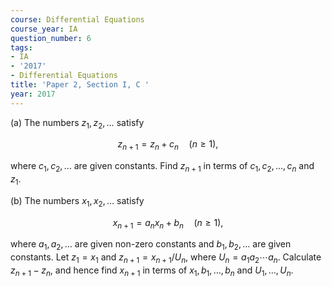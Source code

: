 ```yaml
---
course: Differential Equations
course_year: IA
question_number: 6
tags:
- IA
- '2017'
- Differential Equations
title: 'Paper 2, Section I, C '
year: 2017
---
```




(a) The numbers $z_{1}, z_{2}, \ldots$ satisfy

$$z_{n+1}=z_{n}+c_{n} \quad(n \geqslant 1),$$

where $c_{1}, c_{2}, \ldots$ are given constants. Find $z_{n+1}$ in terms of $c_{1}, c_{2}, \ldots, c_{n}$ and $z_{1}$.

(b) The numbers $x_{1}, x_{2}, \ldots$ satisfy

$$x_{n+1}=a_{n} x_{n}+b_{n} \quad(n \geqslant 1),$$

where $a_{1}, a_{2}, \ldots$ are given non-zero constants and $b_{1}, b_{2}, \ldots$ are given constants. Let $z_{1}=x_{1}$ and $z_{n+1}=x_{n+1} / U_{n}$, where $U_{n}=a_{1} a_{2} \cdots a_{n}$. Calculate $z_{n+1}-z_{n}$, and hence find $x_{n+1}$ in terms of $x_{1}, b_{1}, \ldots, b_{n}$ and $U_{1}, \ldots, U_{n}$.